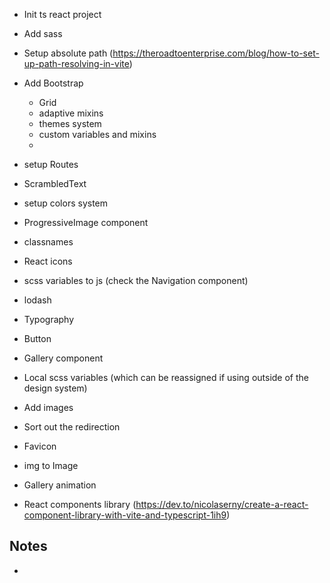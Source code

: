 + Init ts react project
+ Add sass
+ Setup absolute path (https://theroadtoenterprise.com/blog/how-to-set-up-path-resolving-in-vite)

+ Add Bootstrap
    + Grid
    + adaptive mixins
    + themes system
    + custom variables and mixins
    -  

+ setup Routes
+ ScrambledText
+ setup colors system

- ProgressiveImage component

- classnames
- React icons
- scss variables to js (check the Navigation component)
- lodash
- Typography
- Button
- Gallery component
- Local scss variables (which can be reassigned if using outside of the design system)
- Add images
- Sort out the redirection
- Favicon
- img to Image
- Gallery animation

- React components library (https://dev.to/nicolaserny/create-a-react-component-library-with-vite-and-typescript-1ih9) 

## Notes
- 
